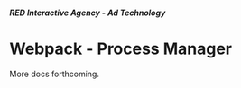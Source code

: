 ##### RED Interactive Agency - Ad Technology

Webpack - Process Manager
===============

More docs forthcoming. 

